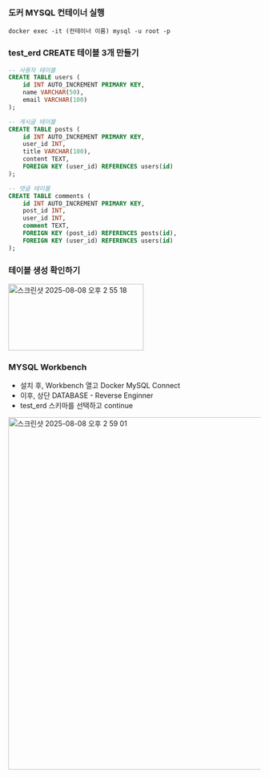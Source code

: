### 도커 MYSQL 컨테이너 실행
`docker exec -it (컨테이너 이름) mysql -u root -p`

### test_erd CREATE 테이블 3개 만들기
```sql
-- 사용자 테이블
CREATE TABLE users (
    id INT AUTO_INCREMENT PRIMARY KEY,
    name VARCHAR(50),
    email VARCHAR(100)
);

-- 게시글 테이블
CREATE TABLE posts (
    id INT AUTO_INCREMENT PRIMARY KEY,
    user_id INT,
    title VARCHAR(100),
    content TEXT,
    FOREIGN KEY (user_id) REFERENCES users(id)
);

-- 댓글 테이블
CREATE TABLE comments (
    id INT AUTO_INCREMENT PRIMARY KEY,
    post_id INT,
    user_id INT,
    comment TEXT,
    FOREIGN KEY (post_id) REFERENCES posts(id),
    FOREIGN KEY (user_id) REFERENCES users(id)
);
```

### 테이블 생성 확인하기
<img width="270" height="133" alt="스크린샷 2025-08-08 오후 2 55 18" src="https://github.com/user-attachments/assets/200413f1-6155-47d1-86e4-e9f7ee6bf9c2" /><br>

### MYSQL Workbench
- 설치 후, Workbench 열고 Docker MySQL Connect
- 이후, 상단 DATABASE - Reverse Enginner
- test_erd 스키마를 선택하고 continue
<img width="998" height="703" alt="스크린샷 2025-08-08 오후 2 59 01" src="https://github.com/user-attachments/assets/71726b26-c92e-4114-8ef9-a65369f218a8" />



